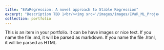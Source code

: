```yaml
---
title: "EVaRegression: A novel approach to Stable Regression"
excerpt: "Description TBD 1<br/><img src='/images/images/EVaR_ML_Project.pdf'>"
collection: portfolio
---
```


This is an item in your portfolio. It can be have images or nice text. If you name the file .md, it will be parsed as markdown. If you name the file .html, it will be parsed as HTML. 
